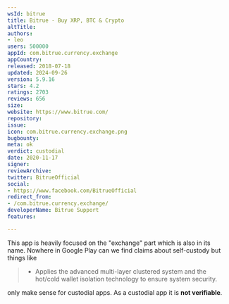 ```yaml
---
wsId: bitrue
title: Bitrue - Buy XRP, BTC & Crypto
altTitle: 
authors:
- leo
users: 500000
appId: com.bitrue.currency.exchange
appCountry: 
released: 2018-07-18
updated: 2024-09-26
version: 5.9.16
stars: 4.2
ratings: 2703
reviews: 656
size: 
website: https://www.bitrue.com/
repository: 
issue: 
icon: com.bitrue.currency.exchange.png
bugbounty: 
meta: ok
verdict: custodial
date: 2020-11-17
signer: 
reviewArchive: 
twitter: BitrueOfficial
social:
- https://www.facebook.com/BitrueOfficial
redirect_from:
- /com.bitrue.currency.exchange/
developerName: Bitrue Support
features: 

---
```


This app is heavily focused on the "exchange" part which is also in its name.
Nowhere in Google Play can we find claims about self-custody but things like

> - Applies the advanced multi-layer clustered system and the hot/cold wallet
  isolation technology to ensure system security.

only make sense for custodial apps. As a custodial app it is **not verifiable**.
